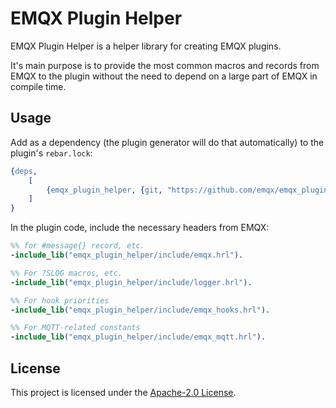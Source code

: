 # EMQX Plugin Helper

EMQX Plugin Helper is a helper library for creating EMQX plugins.

It's main purpose is to provide the most common macros and records from EMQX to the plugin
without the need to depend on a large part of EMQX in compile time.

## Usage

Add as a dependency (the plugin generator will do that automatically) to the plugin's `rebar.lock`:

<!-- Do not update the version manually, use `make bump-version` instead -->
```erlang
{deps,
    [
        {emqx_plugin_helper, {git, "https://github.com/emqx/emqx_plugin_helper.git", {tag, "v5.9.0"}}}
    ]
}
```

In the plugin code, include the necessary headers from EMQX:

```erlang
%% for #message{} record, etc.
-include_lib("emqx_plugin_helper/include/emqx.hrl").

%% For ?SLOG macros, etc.
-include_lib("emqx_plugin_helper/include/logger.hrl").

%% For hook priorities
-include_lib("emqx_plugin_helper/include/emqx_hooks.hrl").

%% For MQTT-related constants
-include_lib("emqx_plugin_helper/include/emqx_mqtt.hrl").
```

## License

This project is licensed under the [Apache-2.0 License](LICENSE).
